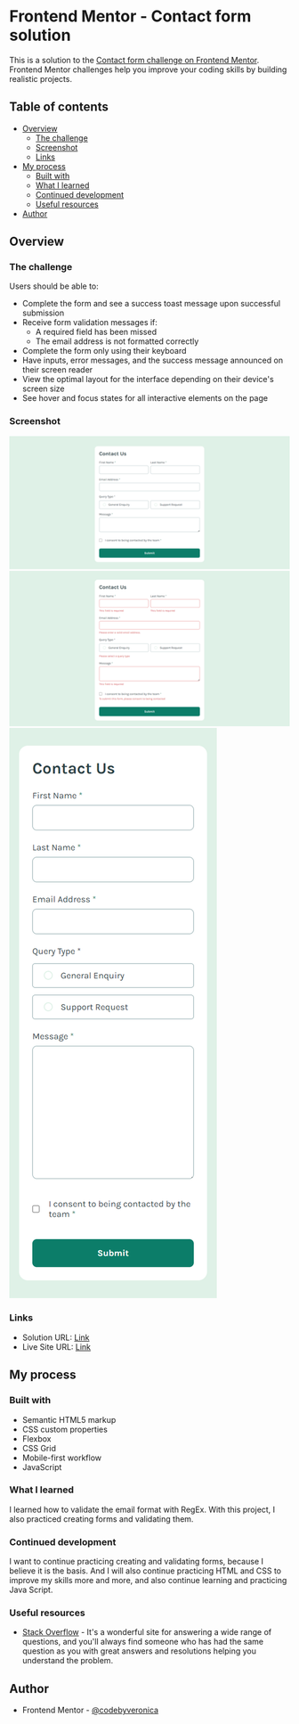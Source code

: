# Frontend Mentor - Contact form solution

This is a solution to the [Contact form challenge on Frontend Mentor](https://www.frontendmentor.io/challenges/contact-form--G-hYlqKJj). Frontend Mentor challenges help you improve your coding skills by building realistic projects. 

## Table of contents

- [Overview](#overview)
  - [The challenge](#the-challenge)
  - [Screenshot](#screenshot)
  - [Links](#links)
- [My process](#my-process)
  - [Built with](#built-with)
  - [What I learned](#what-i-learned)
  - [Continued development](#continued-development)
  - [Useful resources](#useful-resources)
- [Author](#author)


## Overview

### The challenge

Users should be able to:

- Complete the form and see a success toast message upon successful submission
- Receive form validation messages if:
  - A required field has been missed
  - The email address is not formatted correctly
- Complete the form only using their keyboard
- Have inputs, error messages, and the success message announced on their screen reader
- View the optimal layout for the interface depending on their device's screen size
- See hover and focus states for all interactive elements on the page

### Screenshot

![](./images/screenshots/desktop.png)
![](./images/screenshots/desktop-validation.png)
![](./images/screenshots/mobile.png)

### Links

- Solution URL: [Link](https://github.com/codebyveronica/contact-form)
- Live Site URL: [Link](https://codebyveronica.github.io/contact-form/)

## My process

### Built with

- Semantic HTML5 markup
- CSS custom properties
- Flexbox
- CSS Grid
- Mobile-first workflow
- JavaScript


### What I learned

I learned how to validate the email format with RegEx. With this project, I also practiced creating forms and validating them.

### Continued development

I want to continue practicing creating and validating forms, because I believe it is the basis. And I will also continue practicing HTML and CSS to improve my skills more and more, and also continue learning and practicing Java Script.

### Useful resources

- [Stack Overflow](https://stackoverflow.com) - It's a wonderful site for answering a wide range of questions, and you'll always find someone who has had the same question as you with great answers and resolutions helping you understand the problem.

## Author

- Frontend Mentor - [@codebyveronica](https://www.frontendmentor.io/profile/codebyveronica)

